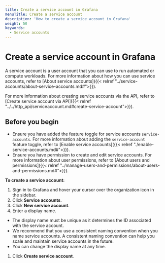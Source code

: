 ```yaml
---
title: Create a service account in Grafana
menuTitle: Create a service account
description: 'How to create a service account in Grafana'
weight: 50
keywords:
  - Service accounts
---
```


# Create a service account in Grafana

A service account is a user account that you can use to run automated or compute workloads. For more information about how you can use service accounts, refer to [About service accounts]({{< relref "../service-accounts/about-service-accounts.md#">}}).

For more information about creating service accounts via the API, refer to [Create service account via API]({{< relref "../../http_api/serviceaccount.md#create-service-account">}}).

## Before you begin

- Ensure you have added the feature toggle for service accounts `service-accounts`. For more information about adding the `service-account` feature toggle, refer to [Enable service accounts]({{< relref "./enable-service-accounts.md#">}}).
- Ensure you have permission to create and edit service accounts. For more information about user permissions, refer to [About users and permissions]({{< relref "../manage-users-and-permissions/about-users-and-permissions.md#">}}).

**To create a service account:**

1. Sign in to Grafana and hover your cursor over the organization icon in the sidebar.
1. Click **Service accounts**.
1. Click **New service account**.
1. Enter a display name.

  - The display name must be unique as it determines the ID associated with the service account.
  - We recommend that you use a consistent naming convention when you name service accounts. A consistent naming convention can help you scale and maintain service accounts in the future.
  - You can change the display name at any time.

1. Click **Create service account**.
